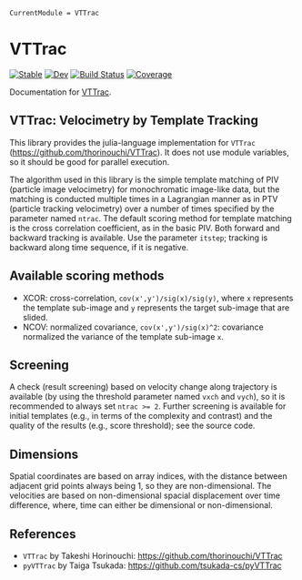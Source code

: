 ```@meta
CurrentModule = VTTrac
```
# VTTrac

[![Stable](https://img.shields.io/badge/docs-stable-blue.svg)](https://tsukada-cs.github.io/VTTrac.jl/stable)
[![Dev](https://img.shields.io/badge/docs-dev-blue.svg)](https://tsukada-cs.github.io/VTTrac.jl/dev)
[![Build Status](https://github.com/tsukada-cs/VTTrac.jl/actions/workflows/CI.yml/badge.svg?branch=main)](https://github.com/tsukada-cs/VTTrac.jl/actions/workflows/CI.yml?query=branch%3Amain)
[![Coverage](https://codecov.io/gh/tsukada-cs/VTTrac.jl/branch/main/graph/badge.svg)](https://codecov.io/gh/tsukada-cs/VTTrac.jl)

Documentation for [VTTrac](https://github.com/tsukada-cs/VTTrac.jl).

## VTTrac: Velocimetry by Template Tracking
This library provides the julia-language implementation for `VTTrac` (https://github.com/thorinouchi/VTTrac). It does not use module variables, so it should be good for parallel execution.

The algorithm used in this library is the simple template matching of PIV (particle image velocimetry) for monochromatic image-like data, but the matching is conducted multiple times in a Lagrangian manner as in PTV (particle tracking velocimetry) over a number of times specified by the parameter named `ntrac`. The default scoring method for template matching is the cross correlation coefficient, as in the basic PIV. Both forward and backward tracking is available. Use the parameter `itstep`; tracking is backward along time sequence, if it is negative.

## Available scoring methods
* XCOR: cross-correlation, `cov(x',y')/sig(x)/sig(y)`, where `x` represents the template sub-image and `y` represents the target sub-image that are slided.
* NCOV: normalized covariance, `cov(x',y')/sig(x)^2`: covariance normalized the variance of the template sub-image `x`.

## Screening
A check (result screening) based on velocity change along trajectory is available (by using the threshold parameter named `vxch` and `vych`), so it is recommended to always set `ntrac >= 2`. Further screening is available for initial templates (e.g., in terms of the complexity and contrast) and the quality of the results (e.g., score threshold); see the source code.

## Dimensions
Spatial coordinates are based on array indices, with the distance between adjacent grid points always being 1, so they are non-dimensional. The velocities are based on non-dimensional spacial displacement over time difference, where, time can either be dimensional or non-dimensional.

## References
* `VTTrac` by Takeshi Horinouchi: https://github.com/thorinouchi/VTTrac
* `pyVTTrac` by Taiga Tsukada: https://github.com/tsukada-cs/pyVTTrac
